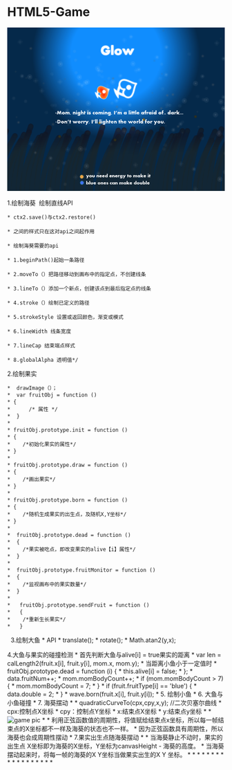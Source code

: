 # HTML5-Game
![game pic](img/cover.png)

1.绘制海葵
  绘制直线API
  
    * ctx2.save()与ctx2.restore()
    
    * 之间的样式只在这对api之间起作用
    
    * 绘制海葵需要的api
    
    * 1.beginPath()起始一条路径
    
    * 2.moveTo（）把路径移动到画布中的指定点，不创建线条
    
    * 3.lineTo（）添加一个新点，创建该点到最后指定点的线条
    
    * 4.stroke（）绘制已定义的路径
    
    * 5.strokeStyle 设置或返回颜色，渐变或模式
    
    * 6.lineWidth 线条宽度
    
    * 7.lineCap 结束端点样式
    
    * 8.globalAlpha 透明值*/
    
2.绘制果实

    *  drawImage（）；
    *  var fruitObj = function ()
    * {
    *      /* 属性 */
    *  }
    *
    * fruitObj.prototype.init = function ()
    * {
    *    /*初始化果实的属性*/
    * }
    *
    * fruitObj.prototype.draw = function ()
    * {
    *    /*画出果实*/
    * }
    *
    * fruitObj.prototype.born = function ()
    * {
    *    /*随机生成果实的出生点，及随机X,Y坐标*/
    * }
    *
    *  fruitObj.prototype.dead = function ()
    *  {
    *    /*果实被吃点，即改变果实的alive【i】属性*/
    *  }
    *
    *  fruitObj.prototype.fruitMonitor = function ()
    *  {
    *    /*监视画布中的果实数量*/
    *  }
    *
    *   fruitObj.prototype.sendFruit = function ()
    *   {
    *    /*重新生长果实*/
    *   }

   3.绘制大鱼
    * API
    *   translate();
    *   rotate();
    *   Math.atan2(y,x);
        
  4.大鱼与果实的碰撞检测
    *   首先判断大鱼与alive[i] = true果实的距离
    *   var len = calLength2(fruit.x[i], fruit.y[i], mom.x, mom.y);
    *   当距离小鱼小于一定值时
    *   fruitObj.prototype.dead = function (i) {
    *     this.alive[i] = false;
    *   };
    *   data.fruitNum++;
    *    mom.momBodyCount++;
    *   if (mom.momBodyCount > 7) {
    *    mom.momBodyCount = 7;
    *    }
    *    if (fruit.fruitType[i] == 'blue') {
    *    data.double = 2;
    *    }
    *    wave.born(fruit.x[i], fruit.y[i]);
    *
  5.  绘制小鱼
    *
  6.  大鱼与小鱼碰撞
    *
  7.  海葵摆动
    *
    *   quadraticCurveTo(cpx,cpy,x,y);     //二次贝塞尔曲线
    *   cpx:控制点X坐标
    *   cpy：控制点Y坐标
    *   x:结束点X坐标
    *   y:结束点y坐标
    *
    *   ![game pic](img/11.png)
    *
    *   利用正弦函数值的周期性，将值赋给结束点x坐标，所以每一帧结束点的X坐标都不一样及海葵的状态也不一样。
    *   因为正弦函数具有周期性，所以海葵也会成周期性摆动
    *
  7.果实出生点随海葵摆动
    *
    *   当海葵静止不动时，果实的出生点 X坐标即为海葵的X坐标，Y坐标为canvasHeight - 海葵的高度。
    *   当海葵摆动起来时，将每一帧的海葵的X Y坐标当做果实出生的X Y 坐标。
    *
    *
    *
    *
    *
    *
    *
    *
    *
    *
    *
    *
    *
    *
    *
    *
    *
    *
   

